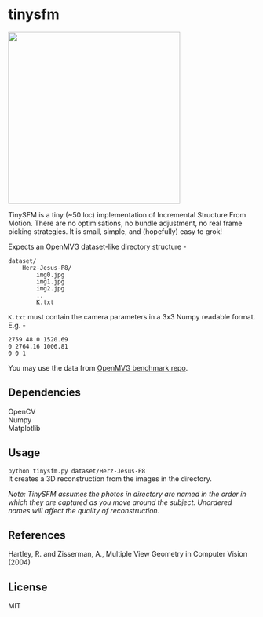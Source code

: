 # tinysfm
<img src="./demo.gif" width="350px"/>  

TinySFM is a tiny (~50 loc) implementation of Incremental Structure From Motion. There are no optimisations, no bundle adjustment, no real frame picking strategies. It is small, simple, and (hopefully) easy to grok!

Expects an OpenMVG dataset-like directory structure -
```
dataset/
    Herz-Jesus-P8/
        img0.jpg
        img1.jpg
        img2.jpg
        ..
        K.txt
```
`K.txt` must contain the camera parameters in a 3x3 Numpy readable format. E.g. -
```
2759.48 0 1520.69 
0 2764.16 1006.81 
0 0 1
```
You may use the data from [OpenMVG benchmark repo](https://github.com/openMVG/SfM_quality_evaluation).

## Dependencies
OpenCV  
Numpy  
Matplotlib

## Usage
`python tinysfm.py dataset/Herz-Jesus-P8`  
It creates a 3D reconstruction from the images in the directory.

_Note: TinySFM assumes the photos in directory are named in the order in which they are captured as you move around the subject. Unordered names will affect the quality of reconstruction._

## References
Hartley, R. and Zisserman, A., Multiple View Geometry in Computer Vision (2004)

## License
MIT